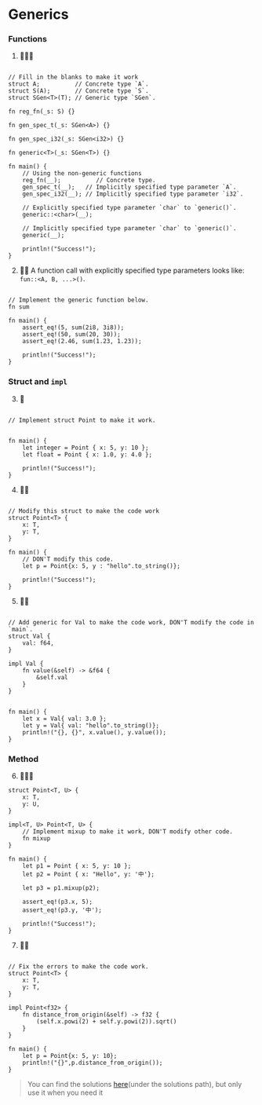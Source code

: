 # Generics

### Functions
1. 🌟🌟🌟
```rust,editable

// Fill in the blanks to make it work
struct A;          // Concrete type `A`.
struct S(A);       // Concrete type `S`.
struct SGen<T>(T); // Generic type `SGen`.

fn reg_fn(_s: S) {}

fn gen_spec_t(_s: SGen<A>) {}

fn gen_spec_i32(_s: SGen<i32>) {}

fn generic<T>(_s: SGen<T>) {}

fn main() {
    // Using the non-generic functions
    reg_fn(__);          // Concrete type.
    gen_spec_t(__);   // Implicitly specified type parameter `A`.
    gen_spec_i32(__); // Implicitly specified type parameter `i32`.

    // Explicitly specified type parameter `char` to `generic()`.
    generic::<char>(__);

    // Implicitly specified type parameter `char` to `generic()`.
    generic(__);

    println!("Success!");
}
```

2. 🌟🌟 A function call with explicitly specified type parameters looks like: `fun::<A, B, ...>()`.
```rust,editable

// Implement the generic function below.
fn sum

fn main() {
    assert_eq!(5, sum(2i8, 3i8));
    assert_eq!(50, sum(20, 30));
    assert_eq!(2.46, sum(1.23, 1.23));

    println!("Success!");
}
```


### Struct and `impl`

3. 🌟
```rust,editable

// Implement struct Point to make it work.


fn main() {
    let integer = Point { x: 5, y: 10 };
    let float = Point { x: 1.0, y: 4.0 };

    println!("Success!");
}
```

4. 🌟🌟
```rust,editable

// Modify this struct to make the code work
struct Point<T> {
    x: T,
    y: T,
}

fn main() {
    // DON'T modify this code.
    let p = Point{x: 5, y : "hello".to_string()};

    println!("Success!");
}
```

5. 🌟🌟
```rust,editable

// Add generic for Val to make the code work, DON'T modify the code in `main`.
struct Val {
    val: f64,
}

impl Val {
    fn value(&self) -> &f64 {
        &self.val
    }
}


fn main() {
    let x = Val{ val: 3.0 };
    let y = Val{ val: "hello".to_string()};
    println!("{}, {}", x.value(), y.value());
}
```

### Method
6. 🌟🌟🌟 

```rust,editable
struct Point<T, U> {
    x: T,
    y: U,
}

impl<T, U> Point<T, U> {
    // Implement mixup to make it work, DON'T modify other code.
    fn mixup
}

fn main() {
    let p1 = Point { x: 5, y: 10 };
    let p2 = Point { x: "Hello", y: '中'};

    let p3 = p1.mixup(p2);

    assert_eq!(p3.x, 5);
    assert_eq!(p3.y, '中');

    println!("Success!");
}
```

7. 🌟🌟
```rust,editable

// Fix the errors to make the code work.
struct Point<T> {
    x: T,
    y: T,
}

impl Point<f32> {
    fn distance_from_origin(&self) -> f32 {
        (self.x.powi(2) + self.y.powi(2)).sqrt()
    }
}

fn main() {
    let p = Point{x: 5, y: 10};
    println!("{}",p.distance_from_origin());
}
```

> You can find the solutions [here](https://github.com/sunface/rust-by-practice)(under the solutions path), but only use it when you need it

